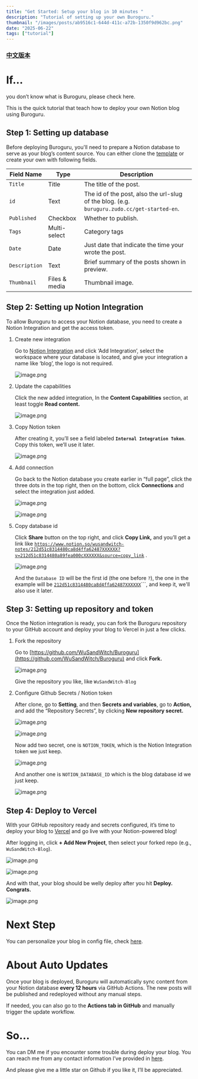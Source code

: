 ```yaml
---
title: "Get Started: Setup your blog in 10 minutes "
description: "Tutorial of setting up your own Buroguru."
thumbnail: "/images/posts/ab9516c1-644d-411c-a72b-1350f9d962bc.png"
date: "2025-06-22"
tags: ["tutorial"]
---
```


### [中文版本](https://buroguru.zudo.cc/posts/get-started-zh)


# If…


you don’t know what is Buroguru, please check here.


This is the quick tutorial that teach how to deploy your own Notion blog using Buroguru.


## Step 1: Setting up database


Before deploying Buroguru, you'll need to prepare a Notion database to serve as your blog’s content source. You can either clone the [template](/21ad51c831448068b621f3b5def5dd2d) or create your own with following fields.


| Field Name    | Type          | Description                                                                                 |
| ------------- | ------------- | ------------------------------------------------------------------------------------------- |
| `Title`       | Title         | The title of the post.                                                                      |
| `id`          | Text          | The id of the post, also the url-slug of the blog. (e.g. `buruguru.zudo.cc/get-started-en`. |
| `Published`   | Checkbox      | Whether to publish.                                                                         |
| `Tags`        | Multi-select  | Category tags                                                                               |
| `Date`        | Date          | Just date that indicate the time your wrote the post.                                       |
| `Description` | Text          | Brief summary of the posts shown in preview.                                                |
| `Thumbnail`   | Files & media | Thumbnail image.                                                                            |


## Step 2: Setting up Notion Integration


To allow Buroguru to access your Notion database, you need to create a Notion Integration and get the access token.

1. Create new integration

	Go to [Notion Integration](https://www.notion.so/profile/integrations) and click ‘Add Integration’, select the workspace where your database is located, and give your integration a name like ‘blog’, the logo is not required.


	![image.png](/images/posts/c69df4fc-450a-4848-b04e-a276f1ec4c5d.png)

2. Update the capabilities

	Click the new added integration, In the **Content Capabilities** section, at least toggle **Read content.**


	![image.png](/images/posts/8ef24f8c-d4c0-40e8-83e9-f5100bc8594d.png)

3. Copy Notion token

	After creating it, you’ll see a field labeled **`Internal Integration Token`**. Copy this token, we’ll use it later.


	![image.png](/images/posts/1f0f6c25-1a20-45ef-bd02-07afdf4141c9.png)

4. Add connection

	Go back to the Notion database you create earlier in “full page”, click the three dots in the top right, then on the bottom, click **Connections** and select the integration just added.


	![image.png](/images/posts/2163cf7f-a962-4fc3-85cb-71877f30ade5.png)


	![image.png](/images/posts/f3cdf272-c9e9-4b46-97b7-d67a34d0efda.png)

5. Copy database id

	Click **Share** button on the top right, and click **Copy Link,** and you’ll get a link like [`https://www.notion.so/wusandwitch-notes/212d51c8314480ca8d4ffa62487XXXXXX?v=212d51c8314480a89fea000cXXXXXX&source=copy_link`](https://www.notion.so/wusandwitch-notes/212d51c8314480ca8d4ffa624873e734?v=212d51c8314480a89fea000c43f4e73f) .


	![image.png](/images/posts/40a511d2-ccf6-41d1-9ae4-e56a355eb599.png)


	And the `Database ID` will be the first id (the one before `?`), the one in the example will be  [`212d51c8314480ca8d4ffa62487XXXXXX`](https://www.notion.so/wusandwitch-notes/212d51c8314480ca8d4ffa624873e734?v=212d51c8314480a89fea000c43f4e73f)```, and keep it, we'll also use it later.


## Step 3: Setting up repository and token


Once the Notion integration is ready, you can fork the Buroguru repository to your GitHub account and deploy your blog to Vercel in just a few clicks.

1. Fork the repository

	Go to [https://github.com/WuSandWitch/Buroguru](https://github.com/WuSandWitch/Buroguru) and click **Fork.**


	![image.png](/images/posts/30c3cd00-b977-4509-bdc2-97a17ed8819b.png)


	Give the repository you like, like `WuSandWitch-Blog`

2. Configure Github Secrets /  Notion token

	After clone, go to **Setting**, and then **Secrets and variables**, go to **Action,** and add the “Repository Secrets”, by clicking **New repository secret.**


	![image.png](/images/posts/c2a18948-ffad-4750-86ff-09813bfb7da7.png)


	![image.png](/images/posts/f439e332-a892-4b6f-a840-0b89dfbe68ce.png)


	Now add two secret, one is `NOTION_TOKEN`, which is the Notion Integration token we just keep.


	![image.png](/images/posts/2d6be5f1-d541-4061-856c-8f14a403ce24.png)


	And another one is `NOTION_DATABASE_ID` which is the blog database id we just keep.


	![image.png](/images/posts/eaa1e0b7-8d85-4a13-bf18-632b317dfdc4.png)


## Step 4: Deploy to Vercel


With your GitHub repository ready and secrets configured, it’s time to deploy your blog to [Vercel](https://vercel.com/) and go live with your Notion-powered blog!


After logging in, click **+ Add New Project**, then select your forked repo (e.g., `WuSandWitch-Blog`).


![image.png](/images/posts/b2b620b8-1289-48ff-b6cb-2b4466cb2e72.png)


![image.png](/images/posts/263fd6de-f7e5-4567-93d9-349e7b56465d.png)


And with that, your blog should be welly deploy after you hit **Deploy. Congrats.**


![image.png](/images/posts/206dc23e-2881-4975-8571-40e22404a2da.png)


# Next Step


You can personalize your blog in config file, check [here](https://buroguru.zudo.cc/posts/config-guide-en).


# About Auto Updates


Once your blog is deployed, Buroguru will automatically sync content from your Notion database **every 12 hours** via GitHub Actions. The new posts will be published and redeployed without any manual steps.


If needed, you can also go to the **Actions tab in GitHub** and manually trigger the update workflow.


# So…


You can DM me if you encounter some trouble during deploy your blog. You can reach me from any contact information I’ve provided in [here](https://wusandwitch.zudo.cc/).


And please give me a little star on Github if you like it, I’ll be appreciated.

